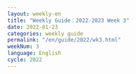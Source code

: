 ```yaml
---
layout: weekly-en
title: "Weekly Guide：2022-2023 Week 3"
date: 2022-01-23
categories: weekly guide
permalink: "/en/guide/2022/wk3.html"
weekNum: 3
language: English
cycle: 2022
---
```

